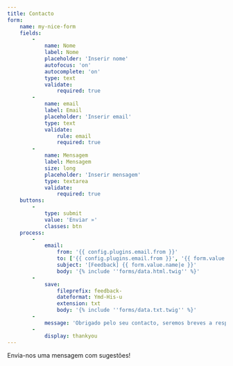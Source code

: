 ```yaml
---
title: Contacto
form:
    name: my-nice-form
    fields:
        -
            name: Nome
            label: Nome
            placeholder: 'Inserir nome'
            autofocus: 'on'
            autocomplete: 'on'
            type: text
            validate:
                required: true
        -
            name: email
            label: Email
            placeholder: 'Inserir email'
            type: text
            validate:
                rule: email
                required: true
        -
            name: Mensagem
            label: Mensagem
            size: long
            placeholder: 'Inserir mensagem'
            type: textarea
            validate:
                required: true
    buttons:
        -
            type: submit
            value: 'Enviar »'
            classes: btn
    process:
        -
            email:
                from: '{{ config.plugins.email.from }}'
                to: ['{{ config.plugins.email.from }}', '{{ form.value.email }}']
                subject: '[Feedback] {{ form.value.name|e }}'
                body: '{% include ''forms/data.html.twig'' %}'
        -
            save:
                fileprefix: feedback-
                dateformat: Ymd-His-u
                extension: txt
                body: '{% include ''forms/data.txt.twig'' %}'
        -
            message: 'Obrigado pelo seu contacto, seremos breves a responder!'
        -
            display: thankyou
---
```


Envia-nos uma mensagem com sugestões!
